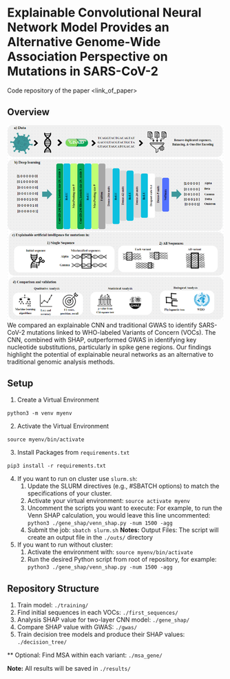 # Explainable Convolutional Neural Network Model Provides an Alternative Genome-Wide Association Perspective on Mutations in SARS-CoV-2  

Code repository of the paper <link_of_paper>

## Overview
![Summary of or model](/results/model.png)
We compared an explainable CNN and traditional GWAS to identify SARS-CoV-2 mutations linked to WHO-labeled Variants of Concern (VOCs). The CNN, combined with SHAP, outperformed GWAS in identifying key nucleotide substitutions, particularly in spike gene regions. Our findings highlight the potential of explainable neural networks as an alternative to traditional genomic analysis methods.


## Setup
1. Create a Virtual Environment
```
python3 -m venv myenv
```
2. Activate the Virtual Environment
```
source myenv/bin/activate
```
3. Install Packages from `requirements.txt`
```
pip3 install -r requirements.txt
```
4. If you want to run on cluster use `slurm.sh`:
    1. Update the SLURM directives (e.g., #SBATCH options) to match the specifications of your cluster. 
    2. Activate your virtual environment: ```source activate myenv```
    3. Uncomment the scripts you want to execute: For example, to run the Venn SHAP calculation, you would leave this line uncommented: ```python3 ./gene_shap/venn_shap.py -num 1500 -agg```
    4. Submit the job: ```sbatch slurm.sh```
    **Notes:** Output Files: The script will create an output file in the `./outs/` directory
5. If you want to run without cluster:
    1. Activate the environment with: ```source myenv/bin/activate```
    2. Run the desired Python script from root of repository, for example: ```python3 ./gene_shap/venn_shap.py -num 1500 -agg```

## Repository Structure
1. Train model: `./training/`
2. Find initial sequences in each VOCs: `./first_sequences/`
3. Analysis SHAP value for two-layer CNN model: `./gene_shap/`
4. Compare SHAP value with GWAS: `./gwas/`
5. Train decision tree models and produce their SHAP values: `./decision_tree/`

** Optional: Find MSA within each variant: `./msa_gene/`

**Note:** All results will be saved in `./results/`